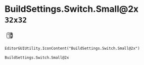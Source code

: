 # BuildSettings.Switch.Small@2x `32x32`
<img src="/img/BuildSettings.Switch.Small@2x.png" width=32 height=32>

``` CSharp
EditorGUIUtility.IconContent("BuildSettings.Switch.Small@2x")
```
```
BuildSettings.Switch.Small@2x
```
